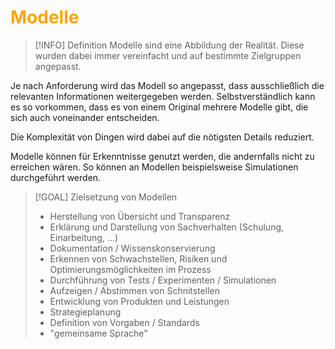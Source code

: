 # <font color = "orange">Modelle</font>
>[!INFO] Definition
>Modelle sind eine Abbildung der Realität. Diese wurden dabei immer vereinfacht und auf bestimmte Zielgruppen angepasst.

Je nach Anforderung wird das Modell so angepasst, dass ausschließlich die relevanten Informationen weitergegeben werden. Selbstverständlich kann es so vorkommen, dass es von einem Original mehrere Modelle gibt, die sich auch voneinander entscheiden. 

Die Komplexität von Dingen wird dabei auf die nötigsten Details reduziert.

Modelle können für Erkenntnisse genutzt werden, die andernfalls nicht zu erreichen wären. So können an Modellen beispielsweise Simulationen durchgeführt werden.

>[!GOAL] Zielsetzung von Modellen
>- Herstellung von Übersicht und Transparenz
>- Erklärung und Darstellung von Sachverhalten (Schulung, Einarbeitung, ...)
>- Dokumentation / Wissenskonservierung
>- Erkennen von Schwachstellen, Risiken und Optimierungsmöglichkeiten im Prozess
>- Durchführung von Tests / Experimenten / Simulationen
>- Aufzeigen / Abstimmen von Schnitstellen
>- Entwicklung von Produkten und Leistungen
>- Strategieplanung
>- Definition von Vorgaben / Standards
>- "gemeinsame Sprache"